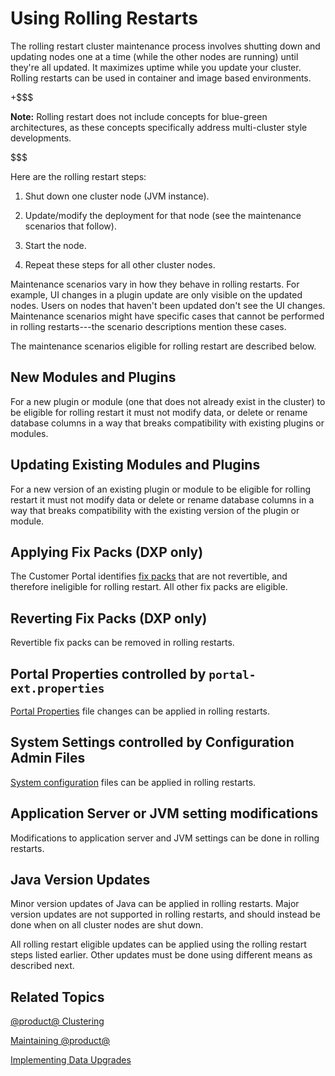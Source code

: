 # Using Rolling Restarts [](id=using-rolling-restarts)

The rolling restart cluster maintenance process involves shutting down and
updating nodes one at a time (while the other nodes are running) until they're
all updated. It maximizes uptime while you update your cluster. Rolling restarts
can be used in container and image based environments. 

+$$$

**Note:** Rolling restart does not include concepts for blue-green 
architectures, as these concepts specifically address multi-cluster style
developments.

$$$

Here are the rolling restart steps:

1.  Shut down one cluster node (JVM instance). 

2.  Update/modify the deployment for that node (see the maintenance scenarios 
    that follow). 

3.  Start the node. 

4.  Repeat these steps for all other cluster nodes. 

Maintenance scenarios vary in how they behave in rolling restarts. For example,
UI changes in a plugin update are only visible on the updated nodes. Users on
nodes that haven't been updated don't see the UI changes. Maintenance scenarios
might have specific cases that cannot be performed in rolling restarts---the
scenario descriptions mention these cases. 

The maintenance scenarios eligible for rolling restart are described below. 

## New Modules and Plugins [](id=new-plugins-and-modules)

For a new plugin or module (one that does not already exist in the cluster) to
be eligible for rolling restart it must not modify data, or delete or rename
database columns in a way that breaks compatibility with existing plugins or
modules. 

## Updating Existing Modules and Plugins [](id=updating-existing-plugins-and-modules)

For a new version of an existing plugin or module to be eligible for rolling
restart it must not modify data or delete or rename database columns in a way
that breaks compatibility with the existing version of the plugin or module. 

## Applying Fix Packs (DXP only) [](id=applying-fix-packs-dxp-only)

The Customer Portal identifies
[fix packs](/discover/deployment/-/knowledge_base/7-1/maintaining-liferay)
that are not revertible, and therefore ineligible for rolling restart. All other
fix packs are eligible. 

## Reverting Fix Packs (DXP only) [](id=reverting-fix-packs-dxp-only)

Revertible fix packs can be removed in rolling restarts. 

## Portal Properties controlled by `portal-ext.properties` [](id=portal-properties-controlled-by-portal-ext-properties)
 
[Portal Properties](@platform-ref@/7.1-latest/propertiesdoc/portal.properties.html)
file changes can be applied in rolling restarts. 

## System Settings controlled by Configuration Admin Files [](id=system-settings-controlled-by-configuration-admin-files)

[System configuration](/discover/portal/-/knowledge_base/7-1/understanding-system-configuration-files)
files can be applied in rolling restarts. 

## Application Server or JVM setting modifications [](id=application-server-or-jvm-setting-modifications)

Modifications to application server and JVM settings can be done in rolling
restarts. 

## Java Version Updates [](id=java-version-updates)

Minor version updates of Java can be applied in rolling restarts. Major version
updates are not supported in rolling restarts, and should instead be done when
on all cluster nodes are shut down. 

All rolling restart eligible updates can be applied using the rolling restart
steps listed earlier. Other updates must be done using different means as
described next. 

## Related Topics [](id=related-topics)

[@product@ Clustering](/discover/deployment/-/knowledge_base/7-1/liferay-clustering)

[Maintaining @product@](/discover/deployment/-/knowledge_base/7-1/maintaining-liferay)

[Implementing Data Upgrades](/develop/tutorials/-/knowledge_base/7-1/data-upgrades)
